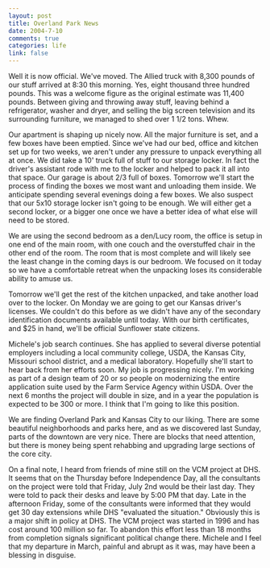 ```yaml
--- 
layout: post
title: Overland Park News
date: 2004-7-10
comments: true
categories: life
link: false
---
```

Well it is now official. We've moved. The Allied truck with 8,300 pounds of our stuff arrived at 8:30 this morning. Yes, eight thousand three hundred pounds. This was a welcome figure as the original estimate was 11,400 pounds. Between giving and throwing away stuff, leaving behind a refrigerator, washer and dryer, and selling the big screen television and its surrounding furniture, we managed to shed over 1 1/2 tons. Whew.

Our apartment is shaping up nicely now. All the major furniture is set, and a few boxes have been emptied. Since we've had our bed, office and kitchen set up for two weeks, we aren't under any pressure to unpack everything all at once. We did take a 10' truck full of stuff to our storage locker. In fact the driver's assistant rode with me to the locker and helped to pack it all into that space. Our garage is about 2/3 full of boxes. Tomorrow we'll start the process of finding the boxes we most want and unloading them inside. We anticipate spending several evenings doing a few boxes. We also suspect that our 5x10 storage locker isn't going to be enough. We will either get a second locker, or a bigger one once we have a better idea of what else will need to be stored.

We are using the second bedroom as a den/Lucy room, the office is setup in one end of the main room, with one couch and the overstuffed chair in the other end of the room. The room that is most complete and will likely see the least change in the coming days is our bedroom. We focused on it today so we have a comfortable retreat when the unpacking loses its considerable ability to amuse us.

Tomorrow we'll get the rest of the kitchen unpacked, and take another load over to the locker. On Monday we are going to get our Kansas driver's licenses. We couldn't do this before as we didn't have any of the secondary identification documents available until today. With our birth certificates, and $25 in hand, we'll be official Sunflower state citizens.

Michele's job search continues. She has applied to several diverse potential employers including a local community college, USDA, the Kansas City, Missouri school district, and a medical laboratory. Hopefully she'll start to hear back from her efforts soon. My job is progressing nicely. I'm working as part of a design team of 20 or so people on modernizing the entire application suite used by the Farm Service Agency within USDA. Over the next 6 months the project will double in size, and in a year the population is expected to be 300 or more. I think that I'm going to like this position.

We are finding Overland Park and Kansas City to our liking. There are some beautiful neighborhoods and parks here, and as we discovered last Sunday, parts of the downtown are very nice. There are blocks that need attention, but there is money being spent rehabbing and upgrading large sections of the core city.

On a final note, I heard from friends of mine still on the VCM project at DHS. It seems that on the Thursday before Independence Day, all the consultants on the project were told that Friday, July 2nd would be their last day. They were told to pack their desks and leave by 5:00 PM that day. Late in the afternoon Friday, some of the consultants were informed that they would get 30 day extensions while DHS "evaluated the situation." Obviously this is a major shift in policy at DHS. The VCM project was started in 1996 and has cost around 100 million so far. To abandon this effort less than 18 months from completion signals significant political change there. Michele and I feel that my departure in March, painful and abrupt as it was, may have been a blessing in disguise.
